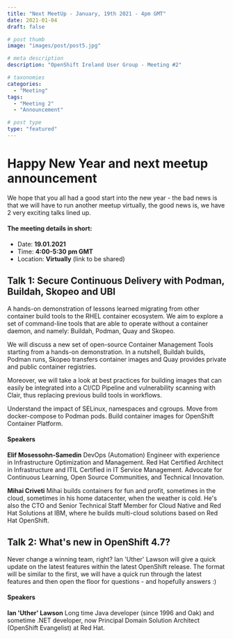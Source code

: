 ```yaml
---
title: "Next MeetUp - January, 19th 2021 - 4pm GMT"
date: 2021-01-04
draft: false

# post thumb
image: "images/post/post5.jpg"

# meta description
description: "OpenShift Ireland User Group - Meeting #2"

# taxonomies
categories:
  - "Meeting"
tags:
  - "Meeting 2"
  - "Announcement"

# post type
type: "featured"
---
```


# Happy New Year and next meetup announcement

We hope that you all had a good start into the new year - the bad news is that we will have to run another meetup virtually, the good news is, we have 2 very exciting talks lined up. 

#### The meeting details in short:
- Date: **19.01.2021**
- Time: **4:00-5:30 pm GMT** 
- Location: **Virtually** (link to be shared)

## Talk 1: Secure Continuous Delivery with Podman, Buildah, Skopeo and UBI
A hands-on demonstration of lessons learned migrating from other container build tools to the RHEL container ecosystem. We aim to explore a set of command-line tools that are able to operate without a container daemon, and namely: Buildah, Podman, Quay and Skopeo.

We will discuss a new set of open-source Container Management Tools starting from a hands-on demonstration. In a nutshell, Buildah builds, Podman runs, Skopeo transfers container images and Quay provides private and public container registries.

Moreover, we will take a look at best practices for building images that can easily be integrated into a CI/CD Pipeline and vulnerability scanning with Clair, thus replacing previous build tools in workflows.

Understand the impact of SELinux, namespaces and cgroups. Move from docker-compose to Podman pods. Build container images for OpenShift Container Platform.

#### Speakers
**Elif Mosessohn-Samedin**
DevOps (Automation) Engineer with experience in Infrastructure Optimization and Management. Red Hat Certified Architect in Infrastructure and ITIL Certified in IT Service Management. Advocate for Continuous Learning, Open Source Communities, and Technical Innovation.

**Mihai Criveti**
Mihai builds containers for fun and profit, sometimes in the cloud, sometimes in his home datacenter, when the weather is cold. He's also the CTO and Senior Technical Staff Member for Cloud Native and Red Hat Solutions at IBM, where he builds multi-cloud solutions based on Red Hat OpenShift. 

## Talk 2: What's new in OpenShift 4.7?
Never change a winning team, right? Ian 'Uther' Lawson will give a quick update on the latest features within the latest OpenShift release. The format will be similar to the first, we will have a quick run through the latest features and then open the floor for questions - and hopefully answers :)

#### Speakers
**Ian 'Uther' Lawson**
Long time Java developer (since 1996 and Oak) and sometime .NET developer, now Principal Domain Solution Architect (OpenShift Evangelist) at Red Hat.
